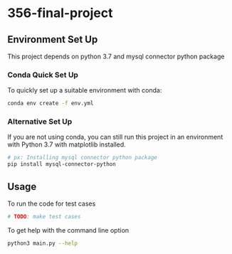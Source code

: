 # 356-final-project

## Environment Set Up
This project depends on python 3.7 and mysql connector python package

### Conda Quick Set Up

To quickly set up a suitable environment with conda:

```bash
conda env create -f env.yml
```

### Alternative Set Up

If you are not using conda, you can still run this project in an environment with Python 3.7 with matplotlib installed.

```bash
# px: Installing mysql connector python package
pip install mysql-connector-python
```

## Usage

To run the code for test cases

```bash
# TODO: make test cases
```

To get help with the command line option

```bash
python3 main.py --help
```
